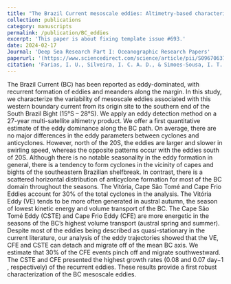 ```yaml
---
title: "The Brazil Current mesoscale eddies: Altimetry-based characterization and tracking"
collection: publications
category: manuscripts
permalink: /publication/BC_eddies
excerpt: 'This paper is about fixing template issue #693.'
date: 2024-02-17
Journal: 'Deep Sea Research Part I: Oceanographic Research Papers'
paperurl: '(https://www.sciencedirect.com/science/article/pii/S0967063722002606)'
citation: 'Farias, I. U., Silveira, I. C. A. D., & Simoes-Sousa, I. T. (2023). The Brazil Current mesoscale eddies: Altimetry-based characterization and tracking. Deep Sea Research Part I: Oceanographic Research Papers, 192.'
---
```


The Brazil Current (BC) has been reported as eddy-dominated, with recurrent formation of eddies and meanders along the margin. In this study, we characterize the variability of mesoscale eddies associated with this western boundary current from its origin site to the southern end of the South Brazil Bight (15°S – 28°S). We apply an eddy detection method on a 27-year multi-satellite altimetry product. We offer a first quantitative estimate of the eddy dominance along the BC path. On average, there are no major differences in the eddy parameters between cyclones and anticyclones. However, north of the 20S, the eddies are larger and slower in swirling speed, whereas the opposite patterns occur with the eddies south of 20S. Although there is no notable seasonality in the eddy formation in general, there is a tendency to form cyclones in the vicinity of capes and bights of the southeastern Brazilian shelfbreak. In contrast, there is a scattered horizontal distribution of anticyclone formation for most of the BC domain throughout the seasons. The Vitória, Cape São Tomé and Cape Frio Eddies account for 30% of the total cyclones in the analysis. The Vitória Eddy (VE) tends to be more often generated in austral autumn, the season of lowest kinetic energy and volume transport of the BC. The Cape São Tomé Eddy (CSTE) and Cape Frio Eddy (CFE) are more energetic in the seasons of the BC’s highest volume transport (austral spring and summer). Despite most of the eddies being described as quasi-stationary in the current literature, our analysis of the eddy trajectories showed that the VE, CFE and CSTE can detach and migrate off of the mean BC axis. We estimate that 30% of the CFE events pinch off and migrate southwestward. The CSTE and CFE presented the highest growth rates (0.08 and 0.07 day−1 , respectively) of the recurrent eddies. These results provide a first robust characterization of the BC mesoscale eddies.
